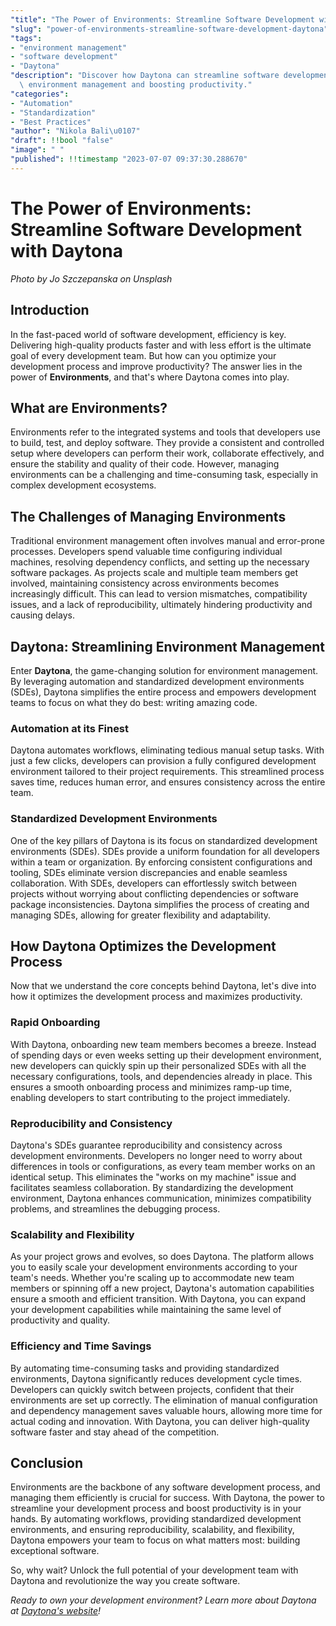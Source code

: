 ```yaml
---
"title": "The Power of Environments: Streamline Software Development with Daytona"
"slug": "power-of-environments-streamline-software-development-daytona"
"tags":
- "environment management"
- "software development"
- "Daytona"
"description": "Discover how Daytona can streamline software development by optimizing\
  \ environment management and boosting productivity."
"categories":
- "Automation"
- "Standardization"
- "Best Practices"
"author": "Nikola Bali\u0107"
"draft": !!bool "false"
"image": " "
"published": !!timestamp "2023-07-07 09:37:30.288670"
---
```

# The Power of Environments: Streamline Software Development with Daytona

*Photo by Jo Szczepanska on Unsplash*

## Introduction

In the fast-paced world of software development, efficiency is key. Delivering high-quality products faster and with less effort is the ultimate goal of every development team. But how can you optimize your development process and improve productivity? The answer lies in the power of **Environments**, and that's where Daytona comes into play.

## What are Environments?

Environments refer to the integrated systems and tools that developers use to build, test, and deploy software. They provide a consistent and controlled setup where developers can perform their work, collaborate effectively, and ensure the stability and quality of their code. However, managing environments can be a challenging and time-consuming task, especially in complex development ecosystems.

## The Challenges of Managing Environments

Traditional environment management often involves manual and error-prone processes. Developers spend valuable time configuring individual machines, resolving dependency conflicts, and setting up the necessary software packages. As projects scale and multiple team members get involved, maintaining consistency across environments becomes increasingly difficult. This can lead to version mismatches, compatibility issues, and a lack of reproducibility, ultimately hindering productivity and causing delays.

## Daytona: Streamlining Environment Management

Enter **Daytona**, the game-changing solution for environment management. By leveraging automation and standardized development environments (SDEs), Daytona simplifies the entire process and empowers development teams to focus on what they do best: writing amazing code.

### Automation at its Finest

Daytona automates workflows, eliminating tedious manual setup tasks. With just a few clicks, developers can provision a fully configured development environment tailored to their project requirements. This streamlined process saves time, reduces human error, and ensures consistency across the entire team.

### Standardized Development Environments

One of the key pillars of Daytona is its focus on standardized development environments (SDEs). SDEs provide a uniform foundation for all developers within a team or organization. By enforcing consistent configurations and tooling, SDEs eliminate version discrepancies and enable seamless collaboration. With SDEs, developers can effortlessly switch between projects without worrying about conflicting dependencies or software package inconsistencies. Daytona simplifies the process of creating and managing SDEs, allowing for greater flexibility and adaptability.

## How Daytona Optimizes the Development Process

Now that we understand the core concepts behind Daytona, let's dive into how it optimizes the development process and maximizes productivity.

### Rapid Onboarding

With Daytona, onboarding new team members becomes a breeze. Instead of spending days or even weeks setting up their development environment, new developers can quickly spin up their personalized SDEs with all the necessary configurations, tools, and dependencies already in place. This ensures a smooth onboarding process and minimizes ramp-up time, enabling developers to start contributing to the project immediately.

### Reproducibility and Consistency

Daytona's SDEs guarantee reproducibility and consistency across development environments. Developers no longer need to worry about differences in tools or configurations, as every team member works on an identical setup. This eliminates the "works on my machine" issue and facilitates seamless collaboration. By standardizing the development environment, Daytona enhances communication, minimizes compatibility problems, and streamlines the debugging process.

### Scalability and Flexibility

As your project grows and evolves, so does Daytona. The platform allows you to easily scale your development environments according to your team's needs. Whether you're scaling up to accommodate new team members or spinning off a new project, Daytona's automation capabilities ensure a smooth and efficient transition. With Daytona, you can expand your development capabilities while maintaining the same level of productivity and quality.

### Efficiency and Time Savings

By automating time-consuming tasks and providing standardized environments, Daytona significantly reduces development cycle times. Developers can quickly switch between projects, confident that their environments are set up correctly. The elimination of manual configuration and dependency management saves valuable hours, allowing more time for actual coding and innovation. With Daytona, you can deliver high-quality software faster and stay ahead of the competition.

## Conclusion

Environments are the backbone of any software development process, and managing them efficiently is crucial for success. With Daytona, the power to streamline your development process and boost productivity is in your hands. By automating workflows, providing standardized development environments, and ensuring reproducibility, scalability, and flexibility, Daytona empowers your team to focus on what matters most: building exceptional software.

So, why wait? Unlock the full potential of your development team with Daytona and revolutionize the way you create software.

*Ready to own your development environment? Learn more about Daytona at [Daytona's website](https://www.daytonadev.com)!*